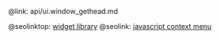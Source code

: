 @link: api/ui.window_gethead.md

@seolinktop: [widget library](https://webix.com)
@seolink: [javascript context menu](https://webix.com/widget/contextmenu/)
